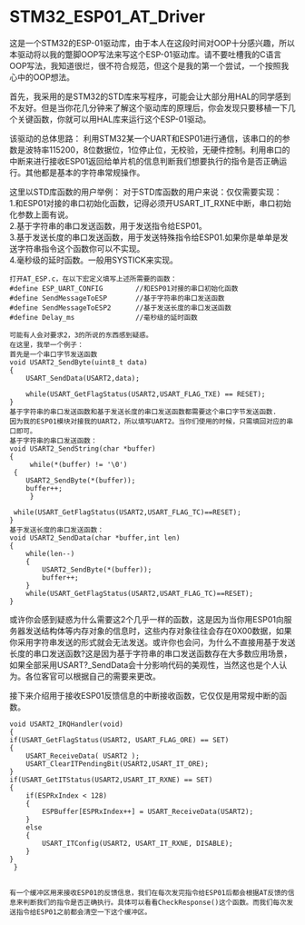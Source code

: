 # STM32_ESP01_AT_Driver



这是一个STM32的ESP-01驱动库，由于本人在这段时间对OOP十分感兴趣，所以本驱动将以我的蹩脚OOP写法来写这个ESP-01驱动库。请不要吐槽我的C语言OOP写法，我知道很烂，很不符合规范，但这个是我的第一个尝试，一个按照我心中的OOP想法。

首先，我采用的是STM32的STD库来写程序，可能会让大部分用HAL的同学感到不友好。但是当你花几分钟来了解这个驱动库的原理后，你会发现只要移植一下几个关键函数，你就可以用HAL库来运行这个ESP-01驱动。

该驱动的总体思路：
    利用STM32某一个UART和ESP01进行通信，该串口的的参数是波特率115200，8位数据位，1位停止位，无校验，无硬件控制。利用串口的中断来进行接收ESP01返回给单片机的信息判断我们想要执行的指令是否正确运行。其他都是基本的字符串常规操作。


这里以STD库函数的用户举例：
    对于STD库函数的用户来说：仅仅需要实现：      
    1.和ESP01对接的串口初始化函数，记得必须开USART_IT_RXNE中断，串口初始化参数上面有说。       
    2.基于字符串的串口发送函数，用于发送指令给ESP01。     
    3.基于发送长度的串口发送函数，用于发送特殊指令给ESP01.如果你是单单是发送字符串指令这个函数你可以不实现。      
    4.毫秒级的延时函数。一般用SYSTICK来实现。     
    
  
    打开AT_ESP.c，在以下宏定义填写上述所需要的函数：
    #define ESP_UART_CONFIG        //和ESP01对接的串口初始化函数
    #define SendMessageToESP       //基于字符串的串口发送函数
    #define SendMessageToESP2      //基于发送长度的串口发送函数
    #define Delay_ms               //毫秒级的延时函数
    
    可能有人会对要求2，3的所说的东西感到疑惑。
    在这里，我举一个例子：
    首先是一个串口字节发送函数
    void USART2_SendByte(uint8_t data)
    {
    	USART_SendData(USART2,data);

    	while(USART_GetFlagStatus(USART2,USART_FLAG_TXE) == RESET);
    }
    基于字符串的串口发送函数和基于发送长度的串口发送函数都需要这个串口字节发送函数.
    因为我的ESP01模块对接我的UART2，所以填写UART2。当你们使用的时候，只需填回对应的串口即可。
    基于字符串的串口发送函数：
    void USART2_SendString(char *buffer)
    {
         while(*(buffer) != '\0')
	 {
	    USART2_SendByte(*(buffer));
	    buffer++;
         }
	
	 while(USART_GetFlagStatus(USART2,USART_FLAG_TC)==RESET);
    }
    基于发送长度的串口发送函数：
    void USART2_SendData(char *buffer,int len)
    {
        while(len--)
        {
            USART2_SendByte(*(buffer));
            buffer++;
        }
        while(USART_GetFlagStatus(USART2,USART_FLAG_TC)==RESET);
    }
    
   或许你会感到疑惑为什么需要这2个几乎一样的函数，这是因为当你用ESP01向服务器发送结构体等内存对象的信息时，这些内存对象往往会存在0X00数据，如果你采用字符串发送的形式就会无法发送。或许你也会问，为什么不直接用基于发送长度的串口发送函数?这是因为基于字符串的串口发送函数存在大多数应用场景，如果全部采用USART?_SendData会十分影响代码的美观性，当然这也是个人认为。各位客官可以根据自己的需要来更改。       
   
   接下来介绍用于接收ESP01反馈信息的中断接收函数，它仅仅是用常规中断的函数。
   
    void USART2_IRQHandler(void)
    {
	if(USART_GetFlagStatus(USART2, USART_FLAG_ORE) == SET)
	{
		USART_ReceiveData( USART2 );
		USART_ClearITPendingBit(USART2,USART_IT_ORE);
	}
	if(USART_GetITStatus(USART2,USART_IT_RXNE) == SET)
	{
		if(ESPRxIndex < 128)
		{
			ESPBuffer[ESPRxIndex++] = USART_ReceiveData(USART2);
		}
		else
		{
			USART_ITConfig(USART2, USART_IT_RXNE, DISABLE);
		}
	}
     }  
     
     
    有一个缓冲区用来接收ESP01的反馈信息，我们在每次发完指令给ESP01后都会根据AT反馈的信息来判断我们的指令是否正确执行。具体可以看看CheckResponse()这个函数。而我们每次发送指令给ESP01之前都会清空一下这个缓冲区。
    
    

